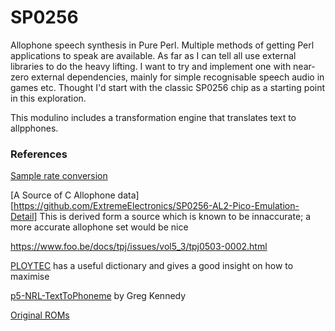 # SP0256
Allophone speech synthesis in Pure Perl. Multiple methods of getting Perl applications to speak are available.  As far as I can tell all use external libraries to do the heavy lifting. I want to try and implement one with near-zero external dependencies, mainly for simple recognisable speech audio in games etc. Thought I'd start with the classic SP0256 chip as a starting point in this exploration. 

This modulino includes a transformation engine that translates text to allpphones.  

### References
[Sample rate conversion](https://www.psaudio.com/copper/article/sample-rate-conversion/)

[A Source of C  Allophone data][https://github.com/ExtremeElectronics/SP0256-AL2-Pico-Emulation-Detail]  This is derived form a source which is known to be innaccurate;  a more accurate allophone set would be nice

https://www.foo.be/docs/tpj/issues/vol5_3/tpj0503-0002.html

[PLOYTEC](https://www.ploytec.com/pl2/pl02_56_release_notes.pdf) has a useful dictionary and gives a good insight on how to maximise 

[p5-NRL-TextToPhoneme](https://github.com/greg-kennedy/p5-NRL-TextToPhoneme) by Greg Kennedy 

[Original ROMs](https://k1.spdns.de/Vintage/Sinclair/82/Peripherals/Currah%20uSpeech/Technical%20Information/)
